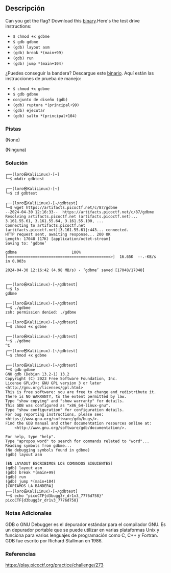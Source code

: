 ## Descripción
Can you get the flag? Download this [binary](https://artifacts.picoctf.net/c/87/gdbme).Here's the test drive instructions:
- `$ chmod +x gdbme`
- `$ gdb gdbme`
- `(gdb) layout asm`
- `(gdb) break *(main+99)`
- `(gdb) run`
- `(gdb) jump *(main+104)`

¿Puedes conseguir la bandera? Descargue este [binario](https://artifacts.picoctf.net/c/87/gdbme). Aquí están las instrucciones de prueba de manejo:
- `$ chmod +x gdbme`
- `$ gdb gdbme`
- `conjunto de diseño (gdb)`
- `(gdb) ruptura *(principal+99)`
- `(gdb) ejecutar`
- `(gdb) salto *(principal+104)`
### Pistas
(None)

(Ninguna)
### Solución
```
┌──(loro㉿KaliLinux)-[~]
└─$ mkdir gdbtest     
                                                                                                                   
┌──(loro㉿KaliLinux)-[~]
└─$ cd gdbtest 
                                                                                                                   
┌──(loro㉿KaliLinux)-[~/gdbtest]
└─$ wget https://artifacts.picoctf.net/c/87/gdbme                                                      
--2024-04-30 12:16:33--  https://artifacts.picoctf.net/c/87/gdbme
Resolving artifacts.picoctf.net (artifacts.picoctf.net)... 3.161.55.61, 3.161.55.64, 3.161.55.100, ...
Connecting to artifacts.picoctf.net (artifacts.picoctf.net)|3.161.55.61|:443... connected.
HTTP request sent, awaiting response... 200 OK
Length: 17048 (17K) [application/octet-stream]
Saving to: ‘gdbme’

gdbme                        100%[=============================================>]  16.65K  --.-KB/s    in 0.003s  

2024-04-30 12:16:42 (4.98 MB/s) - ‘gdbme’ saved [17048/17048]

                                                                                                                   
┌──(loro㉿KaliLinux)-[~/gdbtest]
└─$ ls    
gdbme
                                                                                                                   
┌──(loro㉿KaliLinux)-[~/gdbtest]
└─$ ./gdbme
zsh: permission denied: ./gdbme
                                                                                                                   
┌──(loro㉿KaliLinux)-[~/gdbtest]
└─$ chmod +x gdbme
                                                                                                                   
┌──(loro㉿KaliLinux)-[~/gdbtest]
└─$ ./gdbme       
^C
┌──(loro㉿KaliLinux)-[~/gdbtest]
└─$ chmod +x gdbme 
                                                                                                                    
┌──(loro㉿KaliLinux)-[~/gdbtest]
└─$ gdb gdbme            
GNU gdb (Debian 13.2-1) 13.2
Copyright (C) 2023 Free Software Foundation, Inc.
License GPLv3+: GNU GPL version 3 or later <http://gnu.org/licenses/gpl.html>
This is free software: you are free to change and redistribute it.
There is NO WARRANTY, to the extent permitted by law.
Type "show copying" and "show warranty" for details.
This GDB was configured as "x86_64-linux-gnu".
Type "show configuration" for configuration details.
For bug reporting instructions, please see:
<https://www.gnu.org/software/gdb/bugs/>.
Find the GDB manual and other documentation resources online at:
    <http://www.gnu.org/software/gdb/documentation/>.

For help, type "help".
Type "apropos word" to search for commands related to "word"...
Reading symbols from gdbme...
(No debugging symbols found in gdbme)
(gdb) layout asm
                                                                                                                    
[EN LAYAOUT ESCRIBIMOS LOS COMANDOS SIGUIENTES]
(gdb) layout asm
(gdb) break *(main+99)
(gdb) run
(gdb) jump *(main+104)
[COPIAMOS LA BANDERA]
┌──(loro㉿KaliLinux)-[~/gdbtest]
└─$ echo "picoCTF{d3bugg3r_dr1v3_7776d758}"
picoCTF{d3bugg3r_dr1v3_7776d758}
```
### Notas Adicionales
GDB o GNU Debugger es el depurador estándar para el compilador GNU. Es un depurador portable que se puede utilizar en varias plataformas Unix y funciona para varios lenguajes de programación como C, C++ y Fortran. GDB fue escrito por Richard Stallman en 1986.
### Referencias
https://play.picoctf.org/practice/challenge/273